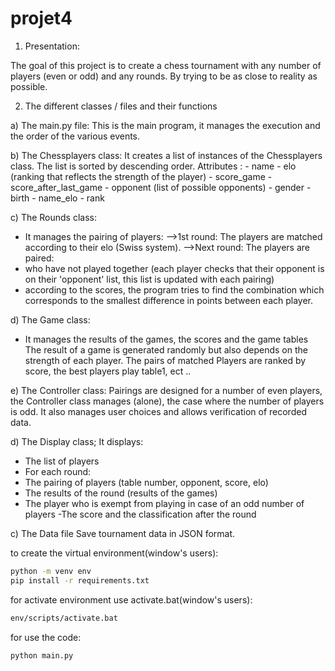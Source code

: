 # projet4

1) Presentation:

The goal of this project is to create a chess tournament with any number of players (even or odd) and any rounds.
By trying to be as close to reality as possible.

2) The different classes / files and their functions

a) The main.py file:
This is the main program, it manages the execution and the order of the various events.
 
b) The Chessplayers class:
It creates a list of instances of the Chessplayers class.
The list is sorted by descending order.
Attributes :
        - name
        - elo (ranking that reflects the strength of the player)
        - score_game
        - score_after_last_game
        - opponent (list of possible opponents)
        - gender
        - birth
        - name_elo
        - rank


 c) The Rounds class:
- It manages the pairing of players:
 -->1st round: The players are matched according to their elo (Swiss system).
 -->Next round: The players are paired:
- who have not played together (each player checks that their opponent is on their 'opponent' list, this list is updated with each pairing)
- according to the scores, the program tries to find the combination which corresponds to the smallest difference in points between each player.

d) The Game class:
- It manages the results of the games, the scores and the game tables
The result of a game is generated randomly but also depends on the strength of each player.
The pairs of matched Players are ranked by score, the best players play table1, ect ..
 
e) The Controller class:
Pairings are designed for a number of even players, the Controller class manages (alone), the case where the number of players is odd.
It also manages user choices and allows verification of recorded data.

d) The Display class;
It displays:
- The list of players
- For each round:
- The pairing of players (table number, opponent, score, elo)
- The results of the round (results of the games)
- The player who is exempt from playing in case of an odd number of players
-The score and the classification after the round

c) The Data file
Save tournament data in JSON format.


to create the virtual environment(window's users):
```sh
python -m venv env
pip install -r requirements.txt
```
for activate environment use activate.bat(window's users):
```sh
env/scripts/activate.bat
```
for use the code:
```sh
python main.py
```
